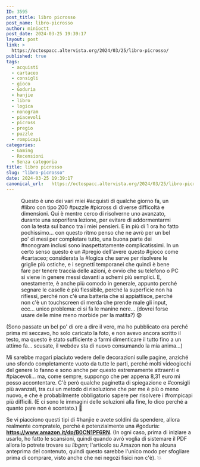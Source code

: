 ```yaml
---
ID: 3595
post_title: libro picrosso
post_name: libro-picrosso
author: minioctt
post_date: 2024-03-25 19:39:17
layout: post
link: >
  https://octospacc.altervista.org/2024/03/25/libro-picrosso/
published: true
tags:
  - acquisti
  - cartaceo
  - consigli
  - gioco
  - Goduria
  - hanjie
  - libro
  - logica
  - nonogram
  - piacevoli
  - picross
  - pregio
  - puzzle
  - rompicapi
categories:
  - Gaming
  - Recensioni
  - Senza categoria
title: libro picrosso
slug: "libro-picrosso"
date: 2024-03-25 19:39:17
canonical_url:   https://octospacc.altervista.org/2024/03/25/libro-picrosso/
---
```

<!-- wp:image {"id":3642,"sizeSlug":"large","linkDestination":"none"} -->
<figure class="wp-block-image size-large"><img src="https://octospacc.github.io/microblog-mirror/assets/uploads/2024/03/Untitled-960x960.jpg" alt="" class="wp-image-3642"/><figcaption class="wp-element-caption">Questo è uno dei vari miei #acquisti di qualche giorno fa, un #libro con tipo 200 #puzzle #picross di diverse difficoltà e dimensioni. Qui è mentre cerco di risolverne uno avanzato, durante una soporifera lezione, per evitare di addormentarmi con la testa sul banco tra i miei pensieri. E in più di 1 ora ho fatto pochissimo... con questo ritmo penso che ne avrò per un bel po' di mesi per completare tutto, una buona parte dei #nonogram inclusi sono inaspettatamente complicatissimi. In un certo senso questo è un #pregio dell'avere questo #gioco come #cartaceo; considerata la #logica che serve per risolvere le griglie più ostiche, e i segnetti temporanei che quindi è bene fare per tenere traccia delle azioni, è ovvio che su telefono o PC si viene in genere messi davanti a schemi più semplici. E, onestamente, è anche più comodo in generale, appunto perché segnare le caselle è più flessibile, perché la superficie non ha riflessi, perché non c'è una batteria che si appiattisce, perché non c'è un touchscreen di merda che prende male gli input, ecc... unico problema: ci si fa le manine nere... (dovrei forse usare delle mine meno morbide per la matita?) 😨️ </figcaption></figure>
<!-- /wp:image -->

<!-- wp:paragraph -->
<p markdown="1">(Sono passate un bel po' di ore a dire il vero, ma ho pubblicato ora perché prima mi seccavo, ho solo caricato la foto, e non avevo ancora scritto il testo, ma questo è stato sufficiente a farmi dimenticare il tutto fino a un attimo fa... scusate, il webdev sta di nuovo consumando la mia anima...)</p>
<!-- /wp:paragraph -->

<!-- wp:paragraph -->
<p markdown="1">Mi sarebbe magari piaciuto vedere delle decorazioni sulle pagine, anziché uno sfondo completamente vuoto da tutte le parti, perché molti videogiochi del genere lo fanno e sono anche per questo estremamente attraenti e #piacevoli... ma, come sempre, suppongo che per appena 8,31 euro mi posso accontentare. C'è però qualche paginetta di spiegazione e #consigli più avanzati, tra cui un metodo di risoluzione che per me è più o meno nuovo, e che è probabilmente obbligatorio sapere per risolvere i #rompicapi più difficili. (E ci sono le immagini delle soluzioni alla fine, lo dico perché a quanto pare non è scontato.) 🧩️</p>
<!-- /wp:paragraph -->

<!-- wp:paragraph -->
<p markdown="1">Se vi piacciono questi tipi di #hanjie e avete soldini da spendere, allora realmente compratelo, perché è potenzialmente una #goduria: <a href="https://www.amazon.it/dp/B0CN1PF6RN"><strong>https://www.amazon.it/dp/B0CN1PF6RN</strong></a>. (In ogni caso, prima di iniziare a usarlo, ho fatto le scansioni, quindi quando avrò voglia di sistemare il PDF allora lo potrete trovare su <em>libgen</em>; l'articolo su Amazon non ha alcuna anteprima del contenuto, quindi questo sarebbe l'unico modo per sfogliare prima di comprare, visto anche che nei negozi fisici non c'è). 💥️</p>
<!-- /wp:paragraph -->